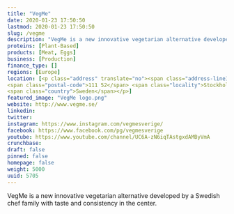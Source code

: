```yaml
---
title: "VegMe"
date: 2020-01-23 17:50:50
lastmod: 2020-01-23 17:50:50
slug: /vegme
description: "VegMe is a new innovative vegetarian alternative developed by a Swedish chef family with taste and consistency in the center."
proteins: [Plant-Based]
products: [Meat, Eggs]
business: [Production]
finance_type: []
regions: [Europe]
location: [<p class="address" translate="no"><span class="address-line1">Gustav Adolfs torg</span><br>
<span class="postal-code">111 52</span> <span class="locality">Stockholm</span><br>
<span class="country">Sweden</span></p>]
featured_image: "VegMe logo.png"
website: http://www.vegme.se/
linkedin: 
twitter: 
instagram: https://www.instagram.com/vegmesverige/
facebook: https://www.facebook.com/pg/vegmesverige
youtube: https://www.youtube.com/channel/UC6A-zN6iqTAstgxdAMByVmA
crunchbase: 
draft: false
pinned: false
homepage: false
weight: 5000
uuid: 5705
---
```

VegMe is a new innovative vegetarian alternative developed by a Swedish chef family with taste and consistency in the center.
